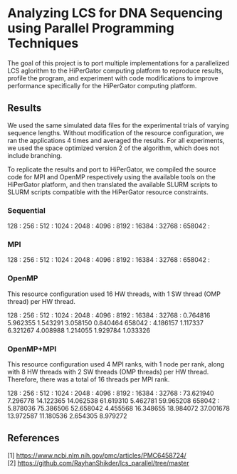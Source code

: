 # Analyzing LCS for DNA Sequencing using Parallel Programming Techniques

The goal of this project is to port multiple implementations for a parallelized LCS aglorithm to the HiPerGator computing platform to reproduce results, profile the program, and experiment with code modifications to improve performance specifically for the HiPerGator computing platform.


## Results

We used the same simulated data files for the experimental trials of varying sequence lengths. Without modification of the resource configuration, we ran the applications 4 times and averaged the results. For all experiments, we used the space optimized version 2 of the algorithm, which does not include branching.

To replicate the results and port to HiPerGator, we compiled the source code for MPI and OpenMP respectively using the available tools on the HiPerGator platform, and then translated the available SLURM scripts to SLURM scripts compatible with the HiPerGator resource constraints.

### Sequential

128    :
256    :
512    :
1024   :
2048   :
4096   :
8192   :
16384  :
32768  :
658042 :

### MPI

128    :
256    :
512    :
1024   :
2048   :
4096   :
8192   :
16384  :
32768  :
658042 :

### OpenMP

This resource configuration used 16 HW threads, with 1 SW thread (OMP thread) per HW thread.

128    :
256    :
512    :
1024   :
2048   :
4096   :
8192   :
16384  :
32768  : 0.764816 5.962355 1.543291 3.058150 0.840464
658042 : 4.186157 1.117337 6.321267 4.008988 1.214055 1.929784 1.033326

### OpenMP+MPI

This resource configuration used 4 MPI ranks, with 1 node per rank, along with 8 HW threads with 2 SW threads (OMP threads) per HW thread. Therefore, there was a total of 16 threads per MPI rank.

128    :
256    :
512    :
1024   :
2048   :
4096   :
8192   :
16384  :
32768  : 73.621940 7.296778 14.122365 14.062538 61.619310 5.462781 59.965208
658042 : 5.878036 75.386506 52.658042 4.455568 16.348655 18.984072 37.001678 13.972587 11.180536 2.654305 8.979272


## References

[1] https://www.ncbi.nlm.nih.gov/pmc/articles/PMC6458724/  
[2] https://github.com/RayhanShikder/lcs_parallel/tree/master